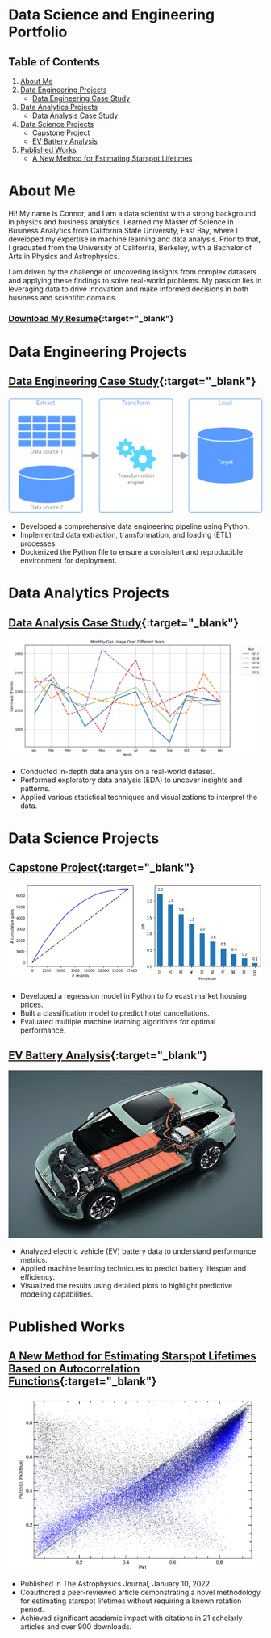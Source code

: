 # Data Science and Engineering Portfolio

## Table of Contents
1. [About Me](#about-me)
2. [Data Engineering Projects](#data-engineering-projects)
    - [Data Engineering Case Study](#data-engineering-case-study)
3. [Data Analytics Projects](#data-analytics-projects)
    - [Data Analysis Case Study](#data-analysis-case-study)
4. [Data Science Projects](#data-science-projects)
    - [Capstone Project](#capstone-project)
    - [EV Battery Analysis](#ev-battery-analysis)
5. [Published Works](#published-works)
    - [A New Method for Estimating Starspot Lifetimes](#a-new-method-for-estimating-starspot-lifetimes-based-on-autocorrelation-functions)

# About Me
Hi! My name is Connor, and I am a data scientist with a strong background in physics and business analytics. I earned my Master of Science in Business Analytics from California State University, East Bay, where I developed my expertise in machine learning and data analysis. Prior to that, I graduated from the University of California, Berkeley, with a Bachelor of Arts in Physics and Astrophysics. 

I am driven by the challenge of uncovering insights from complex datasets and applying these findings to solve real-world problems. My passion lies in leveraging data to drive innovation and make informed decisions in both business and scientific domains.

### [Download My Resume](assets/resume/Connor_McWard_Resume.pdf){:target="_blank"}

# Data Engineering Projects

## [Data Engineering Case Study](https://github.com/ConnorMcWard/Data-Engineering-Case-Study){:target="_blank"}
![ETL Pipeline Diagram](/assets/img/etl.png)
- Developed a comprehensive data engineering pipeline using Python.
- Implemented data extraction, transformation, and loading (ETL) processes.
- Dockerized the Python file to ensure a consistent and reproducible environment for deployment.

# Data Analytics Projects

## [Data Analysis Case Study](https://github.com/ConnorMcWard/Data-Analysis-Case-Study){:target="_blank"}
![Gas Usage over time](/assets/img/Gas_Usage_by_year.png)
- Conducted in-depth data analysis on a real-world dataset.
- Performed exploratory data analysis (EDA) to uncover insights and patterns.
- Applied various statistical techniques and visualizations to interpret the data.

# Data Science Projects

## [Capstone Project](https://github.com/ConnorMcWard/Capstone-Project){:target="_blank"}
![Lift Chart](/assets/img/Lift_chart.png)
- Developed a regression model in Python to forecast market housing prices.
- Built a classification model to predict hotel cancellations.
- Evaluated multiple machine learning algorithms for optimal performance.

## [EV Battery Analysis](https://github.com/ConnorMcWard/EV-Battery){:target="_blank"}
![Electric Car](/assets/img/electric-car-batteries.jpg)
- Analyzed electric vehicle (EV) battery data to understand performance metrics.
- Applied machine learning techniques to predict battery lifespan and efficiency.
- Visualized the results using detailed plots to highlight predictive modeling capabilities.

# Published Works

## [A New Method for Estimating Starspot Lifetimes Based on Autocorrelation Functions](/assets/research_paper/Research_Paper_01_10_22.pdf){:target="_blank"}
![Pk1_v_Pk3](/assets/img/Pk1_vs_Pk2+Pk3.png)
- Published in The Astrophysics Journal, January 10, 2022
- Coauthored a peer-reviewed article demonstrating a novel methodology for estimating starspot lifetimes without requiring a known rotation period.
- Achieved significant academic impact with citations in 21 scholarly articles and over 900 downloads.
